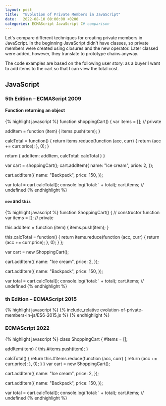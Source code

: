 ```yaml
---
layout: post
title:  "Evolution of Private Members in JavaScript"
date:   2022-08-10 08:00:00 +0200
categories: ECMAScript JavaScript C# comparison
---
```

Let's compare different techniques for creating private members in JavaScript.
In the beginning JavaScript didn't have classes, so private members were created using closures and the new operator.
Later classed were added, however, they translate to prototype chains anyway.

The code examples are based on the following user story: as a buyer I want to add items to the cart so that I can view the total cost.

## JavaScript
### 5th Edition – ECMAScript 2009
#### Function returning an object
{% highlight javascript %}
function shoppingCart() {
  var items = []; // private

  addItem = function (item) {
    items.push(item);
  }

  calcTotal = function() {
    return items.reduce(function (acc, curr) {
      return (acc += curr.price);
    }, 0);
  }

  return {
    addItem: addItem,
    calcTotal: calcTotal
  }
}

var cart = shoppingCart();
cart.addItem({
  name: "Ice cream",
  price: 2,
});

cart.addItem({
  name: "Backpack",
  price: 150,
});

var total = cart.calcTotal();
console.log('total: ' + total);
cart.items; // undefined
{% endhighlight %}

#### `new` and `this`
{% highlight javascript %}
function ShoppingCart() { // constructor function
  var items = []; // private

  this.addItem = function (item) {
    items.push(item);
  }
  
  this.calcTotal = function() {
    return items.reduce(function (acc, curr) {
      return (acc += curr.price);
    }, 0);
  }
};

var cart = new ShoppingCart();

cart.addItem({
  name: "Ice cream",
  price: 2,
});

cart.addItem({
  name: "Backpack",
  price: 150,
});

var total = cart.calcTotal();
console.log('total: ' + total);
cart.items; // undefined
{% endhighlight %}

### th Edition – ECMAScript 2015
{% highlight javascript %}
{% include_relative evolution-of-private-members-in-js/ES6-2015.js %}
{% endhighlight %}

### ECMAScript 2022
{% highlight javascript %}
class ShoppingCart {
  #items = [];

  addItem(item) {
    this.#items.push(item);
  }
  
  calcTotal() {
    return this.#items.reduce(function (acc, curr) {
      return (acc += curr.price);
    }, 0);
  }
}
var cart = new ShoppingCart();

cart.addItem({
  name: "Ice cream",
  price: 2,
});

cart.addItem({
  name: "Backpack",
  price: 150,
});

var total = cart.calcTotal();
console.log('total: ' + total);
cart.items; // undefined
{% endhighlight %}
